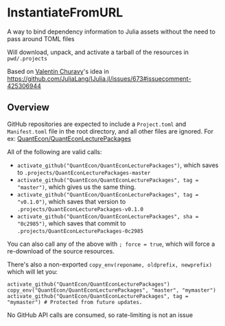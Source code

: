 # InstantiateFromURL

A way to bind dependency information to Julia assets without the need to pass around TOML files

Will download, unpack, and activate a tarball of the resources in `pwd/.projects`

Based on [Valentin Churavy](https://github.com/vchuravy)'s idea in https://github.com/JuliaLang/IJulia.jl/issues/673#issuecomment-425306944

## Overview

GitHub repositories are expected to include a `Project.toml` and `Manifest.toml` file in the root directory, and all other files are ignored. For ex: [QuantEcon/QuantEconLecturePackages](https://github.com/QuantEcon/QuantEconLecturePackages)

All of the following are valid calls:

* `activate_github("QuantEcon/QuantEconLecturePackages")`, which saves to `.projects/QuantEconLecturePackages-master`
* `activate_github("QuantEcon/QuantEconLecturePackages", tag = "master")`, which gives us the same thing. 
* `activate_github("QuantEcon/QuantEconLecturePackages", tag = "v0.1.0")`, which saves that version to `.projects/QuantEconLecturePackages-v0.1.0`
* `activate_github("QuantEcon/QuantEconLecturePackages", sha = "0c2985")`, which saves that commit to `.projects/QuantEconLecturePackages-0c2985`

You can also call any of the above with `; force = true`, which will force a re-download of the source resources. 

There's also a non-exported `copy_env(reponame, oldprefix, newprefix)` which will let you:

```
activate_github("QuantEcon/QuantEconLecturePackages")
copy_env("QuantEcon/QuantEconLecturePackages", "master", "mymaster")
activate_github("QuantEcon/QuantEconLecturePackages", tag = "mymaster") # Protected from future updates. 
``` 

No GitHub API calls are consumed, so rate-limiting is not an issue 
